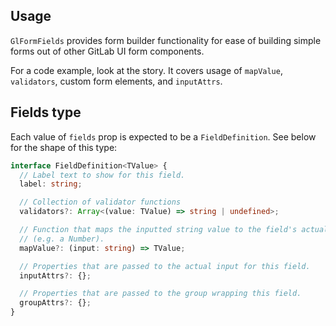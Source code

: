 ## Usage

`GlFormFields` provides form builder functionality for ease of building simple
forms out of other GitLab UI form components.

For a code example, look at the story. It covers usage of `mapValue`, `validators`,
custom form elements, and `inputAttrs`.

## Fields type

Each value of `fields` prop is expected to be a `FieldDefinition`. See below for the shape of this type:

```ts
interface FieldDefinition<TValue> {
  // Label text to show for this field.
  label: string;

  // Collection of validator functions
  validators?: Array<(value: TValue) => string | undefined>;

  // Function that maps the inputted string value to the field's actual value
  // (e.g. a Number).
  mapValue?: (input: string) => TValue;

  // Properties that are passed to the actual input for this field.
  inputAttrs?: {};

  // Properties that are passed to the group wrapping this field.
  groupAttrs?: {};
}
```
